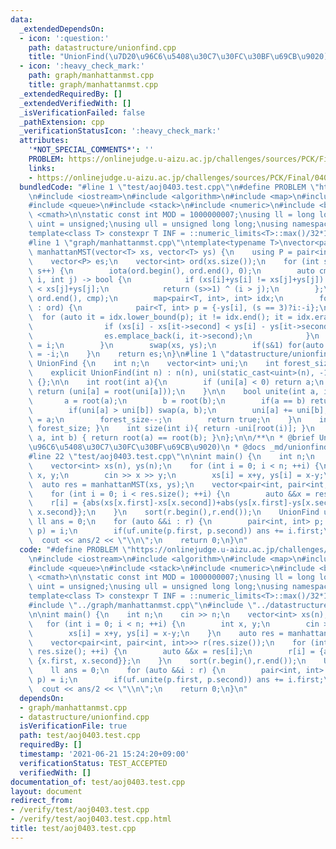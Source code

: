 ```yaml
---
data:
  _extendedDependsOn:
  - icon: ':question:'
    path: datastructure/unionfind.cpp
    title: "UnionFind(\u7D20\u96C6\u5408\u30C7\u30FC\u30BF\u69CB\u9020)"
  - icon: ':heavy_check_mark:'
    path: graph/manhattanmst.cpp
    title: graph/manhattanmst.cpp
  _extendedRequiredBy: []
  _extendedVerifiedWith: []
  _isVerificationFailed: false
  _pathExtension: cpp
  _verificationStatusIcon: ':heavy_check_mark:'
  attributes:
    '*NOT_SPECIAL_COMMENTS*': ''
    PROBLEM: https://onlinejudge.u-aizu.ac.jp/challenges/sources/PCK/Final/0403
    links:
    - https://onlinejudge.u-aizu.ac.jp/challenges/sources/PCK/Final/0403
  bundledCode: "#line 1 \"test/aoj0403.test.cpp\"\n#define PROBLEM \"https://onlinejudge.u-aizu.ac.jp/challenges/sources/PCK/Final/0403\"\
    \n#include <iostream>\n#include <algorithm>\n#include <map>\n#include <set>\n\
    #include <queue>\n#include <stack>\n#include <numeric>\n#include <bitset>\n#include\
    \ <cmath>\n\nstatic const int MOD = 1000000007;\nusing ll = long long;\nusing\
    \ uint = unsigned;\nusing ull = unsigned long long;\nusing namespace std;\n\n\
    template<class T> constexpr T INF = ::numeric_limits<T>::max()/32*15+208;\n\n\
    #line 1 \"graph/manhattanmst.cpp\"\ntemplate<typename T>\nvector<pair<int, int>>\
    \ manhattanMST(vector<T> xs, vector<T> ys) {\n    using P = pair<int, int>;\n\
    \    vector<P> es;\n    vector<int> ord(xs.size());\n    for (int s = 0; s < 4;\
    \ s++) {\n        iota(ord.begin(), ord.end(), 0);\n        auto cmp = [&](int\
    \ i, int j) -> bool {\n            if (xs[i]+ys[i] != xs[j]+ys[j]) return xs[i]+ys[i]\
    \ < xs[j]+ys[j];\n            return (s>>1) ^ (i > j);\n        };\n        sort(ord.begin(),\
    \ ord.end(), cmp);\n        map<pair<T, int>, int> idx;\n        for (auto &&i\
    \ : ord) {\n            pair<T, int> p = {-ys[i], (s == 3)?i:-i};\n          \
    \  for (auto it = idx.lower_bound(p); it != idx.end(); it = idx.erase(it)) {\n\
    \                if (xs[i] - xs[it->second] < ys[i] - ys[it->second]) break;\n\
    \                es.emplace_back(i, it->second);\n            }\n            idx[p]\
    \ = i;\n        }\n        swap(xs, ys);\n        if(s&1) for(auto &&i : xs) i\
    \ = -i;\n    }\n    return es;\n}\n#line 1 \"datastructure/unionfind.cpp\"\nclass\
    \ UnionFind {\n    int n;\n    vector<int> uni;\n    int forest_size;\npublic:\n\
    \    explicit UnionFind(int n) : n(n), uni(static_cast<uint>(n), -1), forest_size(n)\
    \ {};\n\n    int root(int a){\n        if (uni[a] < 0) return a;\n        else\
    \ return (uni[a] = root(uni[a]));\n    }\n\n    bool unite(int a, int b) {\n \
    \       a = root(a);\n        b = root(b);\n        if(a == b) return false;\n\
    \        if(uni[a] > uni[b]) swap(a, b);\n        uni[a] += uni[b];\n        uni[b]\
    \ = a;\n        forest_size--;\n        return true;\n    }\n    int size(){ return\
    \ forest_size; }\n    int size(int i){ return -uni[root(i)]; }\n    bool same(int\
    \ a, int b) { return root(a) == root(b); }\n};\n\n/**\n * @brief UnionFind(\u7D20\
    \u96C6\u5408\u30C7\u30FC\u30BF\u69CB\u9020)\n * @docs _md/unionfind.md\n */\n\
    #line 22 \"test/aoj0403.test.cpp\"\n\nint main() {\n    int n;\n    cin >> n;\n\
    \    vector<int> xs(n), ys(n);\n    for (int i = 0; i < n; ++i) {\n        int\
    \ x, y;\n        cin >> x >> y;\n        xs[i] = x+y, ys[i] = x-y;\n    }\n  \
    \  auto res = manhattanMST(xs, ys);\n    vector<pair<int, pair<int, int>>> r(res.size());\n\
    \    for (int i = 0; i < res.size(); ++i) {\n        auto &&x = res[i];\n    \
    \    r[i] = {abs(xs[x.first]-xs[x.second])+abs(ys[x.first]-ys[x.second]), {x.first,\
    \ x.second}};\n    }\n    sort(r.begin(),r.end());\n    UnionFind uf(n);\n   \
    \ ll ans = 0;\n    for (auto &&i : r) {\n        pair<int, int> p; tie(ignore,\
    \ p) = i;\n        if(uf.unite(p.first, p.second)) ans += i.first;\n    }\n  \
    \  cout << ans/2 << \"\\n\";\n    return 0;\n}\n"
  code: "#define PROBLEM \"https://onlinejudge.u-aizu.ac.jp/challenges/sources/PCK/Final/0403\"\
    \n#include <iostream>\n#include <algorithm>\n#include <map>\n#include <set>\n\
    #include <queue>\n#include <stack>\n#include <numeric>\n#include <bitset>\n#include\
    \ <cmath>\n\nstatic const int MOD = 1000000007;\nusing ll = long long;\nusing\
    \ uint = unsigned;\nusing ull = unsigned long long;\nusing namespace std;\n\n\
    template<class T> constexpr T INF = ::numeric_limits<T>::max()/32*15+208;\n\n\
    #include \"../graph/manhattanmst.cpp\"\n#include \"../datastructure/unionfind.cpp\"\
    \n\nint main() {\n    int n;\n    cin >> n;\n    vector<int> xs(n), ys(n);\n \
    \   for (int i = 0; i < n; ++i) {\n        int x, y;\n        cin >> x >> y;\n\
    \        xs[i] = x+y, ys[i] = x-y;\n    }\n    auto res = manhattanMST(xs, ys);\n\
    \    vector<pair<int, pair<int, int>>> r(res.size());\n    for (int i = 0; i <\
    \ res.size(); ++i) {\n        auto &&x = res[i];\n        r[i] = {abs(xs[x.first]-xs[x.second])+abs(ys[x.first]-ys[x.second]),\
    \ {x.first, x.second}};\n    }\n    sort(r.begin(),r.end());\n    UnionFind uf(n);\n\
    \    ll ans = 0;\n    for (auto &&i : r) {\n        pair<int, int> p; tie(ignore,\
    \ p) = i;\n        if(uf.unite(p.first, p.second)) ans += i.first;\n    }\n  \
    \  cout << ans/2 << \"\\n\";\n    return 0;\n}\n"
  dependsOn:
  - graph/manhattanmst.cpp
  - datastructure/unionfind.cpp
  isVerificationFile: true
  path: test/aoj0403.test.cpp
  requiredBy: []
  timestamp: '2021-06-21 15:24:20+09:00'
  verificationStatus: TEST_ACCEPTED
  verifiedWith: []
documentation_of: test/aoj0403.test.cpp
layout: document
redirect_from:
- /verify/test/aoj0403.test.cpp
- /verify/test/aoj0403.test.cpp.html
title: test/aoj0403.test.cpp
---
```

